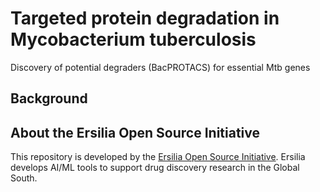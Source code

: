 # Targeted protein degradation in Mycobacterium tuberculosis
Discovery of potential degraders (BacPROTACS) for essential Mtb genes

## Background




## About the Ersilia Open Source Initiative
This repository is developed by the [Ersilia Open Source Initiative](https://ersilia.io). Ersilia develops AI/ML tools to support drug discovery research in the Global South.

